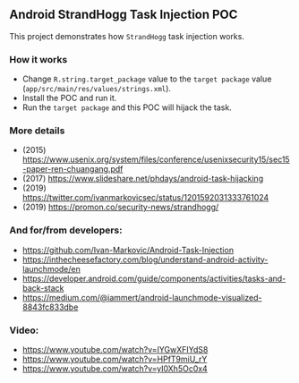 ## Android StrandHogg Task Injection POC

This project demonstrates how `StrandHogg` task injection works.

### How it works

- Change `R.string.target_package` value to the `target package` value (`app/src/main/res/values/strings.xml`).
- Install the POC and run it.
- Run the `target package` and this POC will hijack the task.

### More details

- (2015) https://www.usenix.org/system/files/conference/usenixsecurity15/sec15-paper-ren-chuangang.pdf
- (2017) https://www.slideshare.net/phdays/android-task-hijacking
- (2019) https://twitter.com/ivanmarkovicsec/status/1201592031333761024
- (2019) https://promon.co/security-news/strandhogg/

### And for/from developers:

- https://github.com/Ivan-Markovic/Android-Task-Injection
- https://inthecheesefactory.com/blog/understand-android-activity-launchmode/en
- https://developer.android.com/guide/components/activities/tasks-and-back-stack
- https://medium.com/@iammert/android-launchmode-visualized-8843fc833dbe

### Video:

- https://www.youtube.com/watch?v=IYGwXFIYdS8
- https://www.youtube.com/watch?v=HPfT9miU_rY
- https://www.youtube.com/watch?v=yI0Xh5Oc0x4

